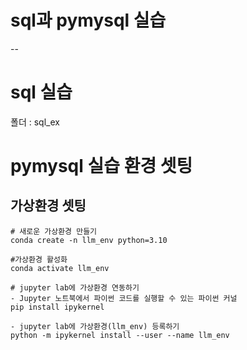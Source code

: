 # sql과 pymysql 실습
--
# sql 실습
폴더 : sql_ex

# pymysql 실습 환경 셋팅
## 가상환경 셋팅
```
# 새로운 가상환경 만들기
conda create -n llm_env python=3.10

#가상환경 활성화
conda activate llm_env

# jupyter lab에 가상환경 연동하기
- Jupyter 노트북에서 파이썬 코드를 실행할 수 있는 파이썬 커널
pip install ipykernel

- jupyter lab에 가상환경(llm_env) 등록하기
python -m ipykernel install --user --name llm_env
```